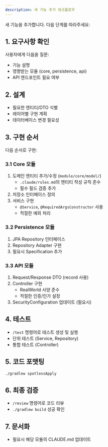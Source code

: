 ```yaml
---
description: 새 기능 추가 워크플로우
---
```


새 기능을 추가합니다. 다음 단계를 따라주세요:

## 1. 요구사항 확인
사용자에게 다음을 질문:
- 기능 설명
- 영향받는 모듈 (core, persistence, api)
- API 엔드포인트 필요 여부

## 2. 설계
- 필요한 엔티티/DTO 식별
- 레이어별 구현 계획
- 데이터베이스 변경 필요성

## 3. 구현 순서
다음 순서로 구현:

### 3.1 Core 모듈
1. 도메인 엔티티 추가/수정 (`module/core/model/`)
   - `.claude/rules.md`의 엔티티 작성 규칙 준수
   - 필수 필드 검증 추가
2. 저장소 인터페이스 정의
3. 서비스 구현
   - `@Service`, `@RequiredArgsConstructor` 사용
   - 적절한 예외 처리

### 3.2 Persistence 모듈
1. JPA Repository 인터페이스
2. Repository Adapter 구현
3. 필요시 Specification 추가

### 3.3 API 모듈
1. Request/Response DTO (record 사용)
2. Controller 구현
   - RealWorld 사양 준수
   - 적절한 인증/인가 설정
3. SecurityConfiguration 업데이트 (필요시)

## 4. 테스트
- `/test` 명령어로 테스트 생성 및 실행
- 단위 테스트 (Service, Repository)
- 통합 테스트 (Controller)

## 5. 코드 포맷팅
```bash
./gradlew spotlessApply
```

## 6. 최종 검증
- `/review` 명령어로 코드 리뷰
- `./gradlew build` 성공 확인

## 7. 문서화
- 필요시 해당 모듈의 CLAUDE.md 업데이트
